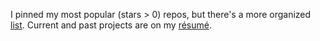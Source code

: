 
I pinned my most popular (stars > 0) repos, but there's a more organized [list](https://philchu.ghost.io/open-source/). Current and past projects are on my [résumé](http://philipchu.com/). 

